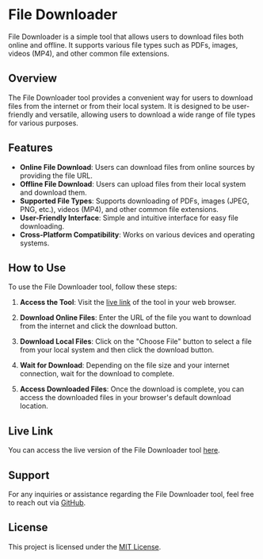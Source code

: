 # File Downloader

File Downloader is a simple tool that allows users to download files both online and offline. It supports various file types such as PDFs, images, videos (MP4), and other common file extensions.

## Overview

The File Downloader tool provides a convenient way for users to download files from the internet or from their local system. It is designed to be user-friendly and versatile, allowing users to download a wide range of file types for various purposes.

## Features

- **Online File Download**: Users can download files from online sources by providing the file URL.
- **Offline File Download**: Users can upload files from their local system and download them.
- **Supported File Types**: Supports downloading of PDFs, images (JPEG, PNG, etc.), videos (MP4), and other common file extensions.
- **User-Friendly Interface**: Simple and intuitive interface for easy file downloading.
- **Cross-Platform Compatibility**: Works on various devices and operating systems.

## How to Use

To use the File Downloader tool, follow these steps:

1. **Access the Tool**: Visit the [live link](https://ps8847.github.io/File_Downloader/) of the tool in your web browser.

2. **Download Online Files**: Enter the URL of the file you want to download from the internet and click the download button.

3. **Download Local Files**: Click on the "Choose File" button to select a file from your local system and then click the download button.

4. **Wait for Download**: Depending on the file size and your internet connection, wait for the download to complete.

5. **Access Downloaded Files**: Once the download is complete, you can access the downloaded files in your browser's default download location.

## Live Link

You can access the live version of the File Downloader tool [here](https://ps8847.github.io/File_Downloader/).

## Support

For any inquiries or assistance regarding the File Downloader tool, feel free to reach out via [GitHub](https://github.com/<your_github_username>).

## License

This project is licensed under the [MIT License](LICENSE).
